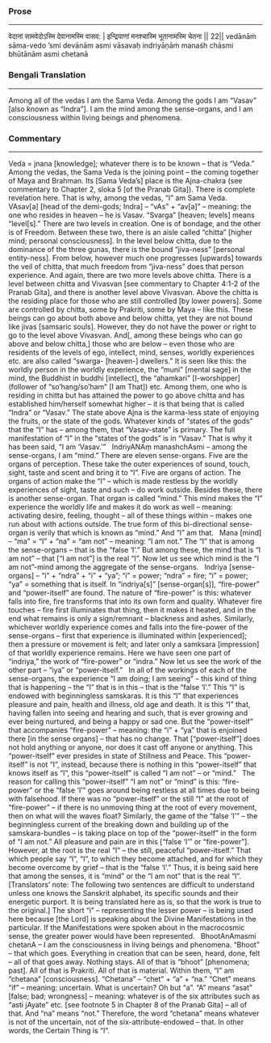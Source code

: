 ### Prose 
 --- 
वेदानां सामवेदोऽस्मि देवानामस्मि वासव: |
इन्द्रियाणां मनश्चास्मि भूतानामस्मि चेतना || 22||
vedānāṁ sāma-vedo ’smi devānām asmi vāsavaḥ
indriyāṇāṁ manaśh chāsmi bhūtānām asmi chetanā

### Bengali Translation 
 --- 
Among all of the vedas I am the Sama Veda. Among the gods I am “Vasav” [also known as “Indra”]. I am the mind among the sense-organs, and I am consciousness within living beings and phenomena.

### Commentary 
 --- 
Veda = jnana [knowledge]; whatever there is to be known – that is “Veda.” Among the vedas, the Sama Veda is the joining point – the coming together of Maya and Brahman. Its [Sama Veda’s] place is the Ajna-chakra (see commentary to Chapter 2, sloka 5 [of the Pranab Gita]). There is complete revelation here. That is why, among the vedas, “I” am Sama Veda.
 
VAsav[a] [head of the demi-gods; Indra] – “vAs” + “av[a]” – meaning: the one who resides in heaven – he is Vasav. “Svarga” [heaven; levels] means “level[s].” There are two levels in creation. One is of bondage, and the other is of Freedom. Between these two, there is an aisle called “chitta” [higher mind; personal consciousness]. In the level below chitta, due to the dominance of the three gunas, there is the bound “jiva-ness” [personal entity-ness]. From below, however much one progresses [upwards] towards the veil of chitta, that much freedom from “jiva-ness” does that person experience. And again, there are two more levels above chitta. There is a level between chitta and Vivasvan [see commentary to Chapter 4:1-2 of the Pranab Gita], and there is another level above Vivasvan. Above the chitta is the residing place for those who are still controlled [by lower powers]. Some are controlled by chitta, some by Prakriti, some by Maya – like this. These beings can go about both above and below chitta, yet they are not bound like jivas [samsaric souls]. However, they do not have the power or right to go to the level above Vivasvan. And[, among these beings who can go above and below chitta,] those who are below – even those who are residents of the levels of ego, intellect, mind, senses, worldly experiences etc. are also called “swarga- [heaven-] dwellers.” It is seen like this: the worldly person in the worldly experience, the “muni” [mental sage] in the mind, the Buddhist in buddhi [intellect], the “ahamkari” [I-worshipper] (follower of “so’hang/so’ham” [I am That]) etc. Among them, one who is residing in chitta but has attained the power to go above chitta and has established him/herself somewhat higher – it is that being that is called “Indra” or “Vasav.” The state above Ajna is the karma-less state of enjoying the fruits, or the state of the gods. Whatever kinds of “states of the gods” that the “I” has – among them, that “Vasav-state” is primary. The full manifestation of “I” in the “states of the gods” is in “Vasav.” That is why it has been said, “I am ‘Vasav.’”
 
IndriyANAṃ manashchAsmi – among the sense-organs, I am “mind.” There are eleven sense-organs. Five are the organs of perception. These take the outer experiences of sound, touch, sight, taste and scent and bring it to “I”. Five are organs of action. The organs of action make the “I” – which is made restless by the worldly experiences of sight, taste and such – do work outside. Besides these, there is another sense-organ. That organ is called “mind.” This mind makes the “I” experience the worldly life and makes it do work as well – meaning: activating desire, feeling, thought – all of these things within – makes one run about with actions outside. The true form of this bi-directional sense-organ is verily that which is known as “mind.” And “I” am that.
 
Mana [mind] – “ma” = “I” + “na” = “am not” – meaning: “I am not.” The “I” that is among the sense-organs – that is the “false ‘I’.” But among these, the mind that is “I am not” – that [“I am not”] is the real “I”. Now let us see which mind is the “I am not”-mind among the aggregate of the sense-organs.
 
Indriya [sense-organs] – “i” + “ndra” + “i” + “ya”; “i” = power; “ndra” = fire; “i” = power; “ya” = something that is itself. In “indriya[s]” [sense-organ[s]], “fire-power” and “power-itself” are found. The nature of “fire-power” is this: whatever falls into fire, fire transforms that into its own form and quality. Whatever fire touches – fire first illuminates that thing, then it makes it heated, and in the end what remains is only a sign/remnant – blackness and ashes. Similarly, whichever worldly experience comes and falls into the fire-power of the sense-organs – first that experience is illuminated within [experienced]; then a pressure or movement is felt; and later only a samksara [impression] of that worldly experience remains. Here we have seen one part of “indriya,” the work of  “fire-power” or “indra.” Now let us see the work of the other part – “iya” or “power-itself.”
 
In all of the workings of each of the sense-organs, the experience “I am doing; I am seeing” – this kind of thing that is happening – the “I” that is in this – that is the “false ‘I’.” This “I” is endowed with beginningless samskaras. It is this “I” that experiences pleasure and pain, health and illness, old age and death. It is this “I” that, having fallen into seeing and hearing and such, that is ever growing and ever being nurtured, and being a happy or sad one. But the “power-itself” that accompanies “fire-power” – meaning: the “i” + “ya” that is enjoined there [in the sense organs] – that has no change. That [“power-itself”] does not hold anything or anyone, nor does it cast off anyone or anything. This “power-itself” ever presides in state of Stillness and Peace. This “power-itself” is not “I”, instead, because there is nothing in this “power-itself” that knows itself as “I”, this “power-itself” is called “I am not” – or “mind.”
 
The reason for calling this “power-itself” “I am not” or “mind” is this: “fire-power” or the “false ‘I’” goes around being restless at all times due to being with falsehood. If there was no “power-itself” or the still “I” at the root of “fire-power” – if there is no unmoving thing at the root of every movement, then on what will the waves float? Similarly, the game of the “false ‘I’” – the beginningless current of the breaking down and building up of the samskara-bundles – is taking place on top of the “power-itself” in the form of “I am not.” All pleasure and pain are in this [“false ‘I’” or “fire-power”]. However, at the root is the real “I” – the still, peaceful “power-itself.” That which people say “I”, “I”, to which they become attached, and for which they become overcome by grief – that is the “false ‘I’.” Thus, it is being said here that among the senses, it is “mind” or the “I am not” that is the real “I”. [Translators’ note: The following two sentences are difficult to understand unless one knows the Sanskrit alphabet, its specific sounds and their energetic purport. It is being translated here as is, so that the work is true to the original.] The short “i” – representing the lesser power – is being used here because [the Lord] is speaking about the Divine Manifestations in the particular. If the Manifestations were spoken about in the macrocosmic sense, the greater power would have been represented.
 
BhootAnAmasmi chetanA – I am the consciousness in living beings and phenomena. “Bhoot” – that which goes. Everything in creation that can be seen, heard, done, felt – all of that goes away. Nothing stays. All of that is “bhoot” [phenomena; past]. All of that is Prakriti. All of that is material. Within them, “I” am “chetana” [consciousness]. “Chetana” – “chet” + “a” + “na.” “Chet” means “if” – meaning: uncertain. What is uncertain? Oh but “a”. “A” means “asat” [false; bad; wrongness] – meaning: whatever is of the six attributes such as “asti jAyate” etc. [see footnote 5 in Chapter 8 of the Pranab Gita] – all of that. And “na” means “not.” Therefore, the word “chetana” means whatever is not of the uncertain, not of the six-attribute-endowed – that. In other words, the Certain Thing is “I”.